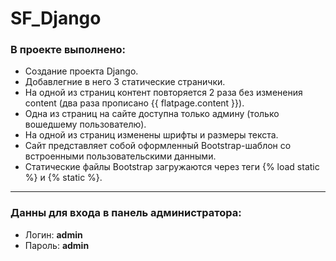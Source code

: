 # SF_Django

### В проекте выполнено: ### 
* Создание проекта Django.
* Добавлегние в него 3 статические странички.
* На одной из страниц контент повторяется 2 раза без изменения content (два раза прописано {{ flatpage.content }}).
* Одна из страниц на сайте доступна только админу (только вошедшему пользователю).
* На одной из страниц изменены шрифты и размеры текста.
* Сайт представляет собой оформленный Bootstrap-шаблон со встроенными пользовательскими данными.
* Статические файлы Bootstrap загружаются через теги {% load static %} и {% static %}.
- - - -
### Данны для входа в панель администратора: ###
* Логин: **admin**
* Пароль: **admin**
